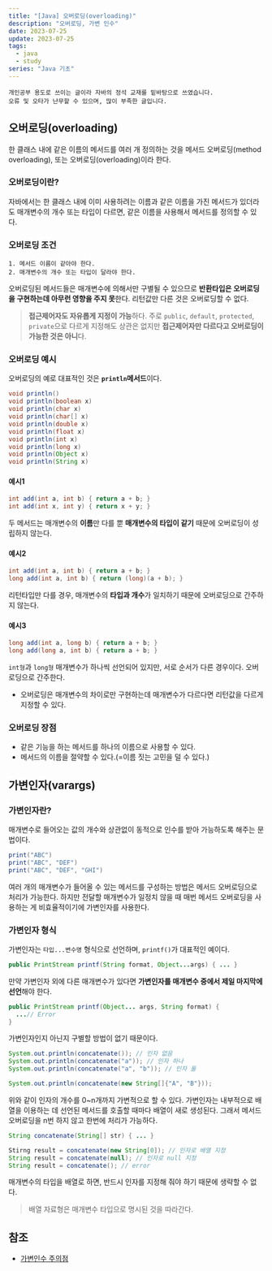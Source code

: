 ```yaml
---
title: "[Java] 오버로딩(overloading)"
description: "오버로딩, 가변 인수"
date: 2023-07-25
update: 2023-07-25
tags:
  - java
  - study
series: "Java 기초"
---
```


```
개인공부 용도로 쓰이는 글이라 자바의 정석 교재를 밑바탕으로 쓰였습니다. 
오류 및 오타가 난무할 수 있으며, 많이 부족한 글입니다.
```

## 오버로딩(overloading)

한 클래스 내에 같은 이름의 메서드를 여러 개 정의하는 것을 메서드 오버로딩(method overloading), 또는 오버로딩(overloading)이라 한다.

### 오버로딩이란?

자바에서는 한 클래스 내에 이미 사용하려는 이름과 같은 이름을 가진 메서드가 있더라도 매개변수의 개수 또는 타입이 다르면, 같은 이름을 사용해서 메서드를  정의할 수 있다.

### 오버로딩 조건
```
1. 메서드 이름이 같아야 한다.
2. 매개변수의 개수 또는 타입이 달라야 한다.
```
오버로딩된 메서드들은 매개변수에 의해서만 구별될 수 있으므로 **반환타입은 오버로딩을 구현하는데 아무런 영향을 주지 못**한다. 리턴값만 다른 것은 오버로딩할 수 없다.
> **접근제어자도 자유롭게 지정이 가능**하다. 주로 `public`, `default`, `protected`, `private`으로 다르게 지정해도 상관은 없지만 **접근제어자만 다르다고 오버로딩이 가능한 것은 아니**다.

### 오버로딩 예시

오버로딩의 예로 대표적인 것은 **`println`메서드**이다.
```java
void println()
void println(boolean x)
void println(char x)
void println(char[] x)
void println(double x)
void println(float x)
void println(int x)
void println(long x)
void println(Object x)
void println(String x)
```
#### 예시1

```java
int add(int a, int b) { return a + b; }
int add(int x, int y) { return x + y; }
```
두 메서드는 매개변수의 **이름**만 다를 뿐 **매개변수의 타입이 같기** 때문에 오버로딩이 성립하지 않는다.

#### 예시2
```java
int add(int a, int b) { return a + b; }
long add(int a, int b) { return (long)(a + b); }
```
리턴타입만 다를 경우, 매개변수의 **타입과 개수**가 일치하기 때문에 오버로딩으로 간주하지 않는다. 

#### 예시3
```java
long add(int a, long b) { return a + b; }
long add(long a, int b) { return a + b; }
```
`int형`과 `long형` 매개변수가 하나씩 선언되어 있지만, 서로 순서가 다른 경우이다. 오버로딩으로 간주한다.

- 오버로딩은 매개변수의 차이로만 구현하는데 매개변수가 다르다면 리턴값을 다르게 지정할 수 있다.

### 오버로딩 장점

- 같은 기능을 하는 메서드를 하나의 이름으로 사용할 수 있다.
- 메서드의 이름을 절약할 수 있다.(=이름 짓는 고민을 덜 수 있다.)

## 가변인자(varargs)

### 가변인자란?

매개변수로 들어오는 값의 개수와 상관없이 동적으로 인수를 받아 가능하도록 해주는 문법이다.
```java
print("ABC")
print("ABC", "DEF")
print("ABC", "DEF", "GHI")
```
여러 개의 매개변수가 들어올 수 있는 메서드를 구성하는 방법은 메서드 오버로딩으로 처리가 가능한다. 하지만 전달할 매개변수가 일정치 않을 때 매번 메서드 오버로딩을 사용하는 게 비효율적이기에 가변인자를 사용한다. 

### 가변인자 형식

가변인자는 `타입...변수명` 형식으로 선언하며, `printf()`가 대표적인 예이다. 
```java
public PrintStream printf(String format, Object...args) { ... }
```
만약 가변인자 외에 다른 매개변수가 있다면 **가변인자를 매개변수 중에서 제일 마지막에 선언**해야 한다.
```java
public PrintStream printf(Object... args, String format) {
  ...// Error
}
```
가변인자인지 아닌지 구별할 방법이 없기 때문이다.

```java
System.out.println(concatenate()); // 인자 없음
System.out.println(concatenate("a")); // 인자 하나
System.out.println(concatenate("a", "b")); // 인자 둘

System.out.println(concatenate(new String[]{"A", "B"}));
```

위와 같이 인자의 개수를 0~n개까지 가변적으로 할 수 있다. 
가변인자는 내부적으로 배열을 이용하는 데 선언된 메서드를 호출할 때마다 배열이 새로 생성된다. 
그래서 메서드 오버로딩을 n번 하지 않고 한번에 처리가 가능하다.

```java
String concatenate(String[] str) { ... }

Stirng result = concatenate(new String[0]); // 인자로 배열 지정
String result = concatenate(null); // 인자로 null 지정
String result = concatenate(); // error
```
매개변수의 타입을 배열로 하면, 반드시 인자를 지정해 줘야 하기 때문에 생략할 수 없다. 
> 배열 자료형은 매개변수 타입으로 명시된 것을 따라간다.

## 참조
- [가변인수 주의점](https://inpa.tistory.com/entry/JAVA-%E2%98%95-%EA%B0%80%EB%B3%80-%EC%9D%B8%EC%88%98Varargs-%EB%A7%A4%EA%B0%9C%EB%B3%80%EC%88%98%EB%A5%BC-%EB%8F%99%EC%A0%81%EC%9C%BC%EB%A1%9C)